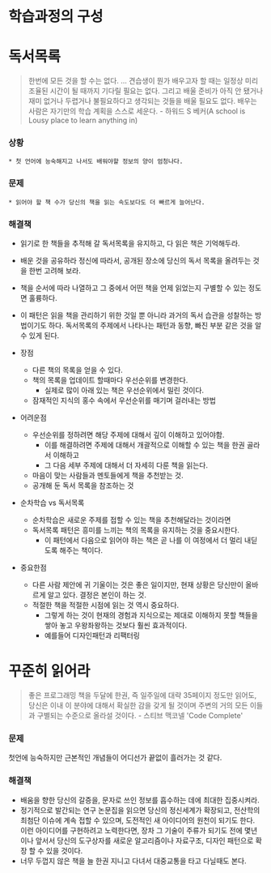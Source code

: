 # 

# 학습과정의 구성
# 독서목록

> 한번에 모든 것을 할 수는 없다. ... 견습생이 뭔가 배우고자 할 때는 일정상 미리 조율된 시간이 될 때까지 기다릴 필요는 없다. 그리고 배울 준비가 아직 안 됐거나 재미 없거나 두렵거나 불필요하다고 생각되는 것들을 배울 필요도 없다. 배우는 사람은 자기만의 학습 계획을 스스로 세운다. - 하워드 S 베커(A school is Lousy place to learn anything in)

### 상황
    * 첫 언어에 능숙해지고 나서도 배워야할 정보의 양이 엄청나다.
### 문제
    * 읽어야 할 책 수가 당신의 책을 읽는 속도보다도 더 빠르게 늘어난다.

### 해결책
* 읽기로 한 책들을 추적해 갈 독서목록을 유지하고, 다 읽은 책은 기억해두라.
* 배운 것을 공유하라 정신에 따라서, 공개된 장소에 당신의 독서 목록을 올려두는 것을 한번 고려해 보라.
* 책을 순서에 따라 나열하고 그 중에서 어떤 책을 언제 읽었는지 구별할 수 있는 정도면 훌륭하다.
* 이 패턴은 읽을 책을 관리하기 위한 것일 뿐 아니라 과거의 독서 습관을 성찰하는 방법이기도 하다. 독서목록의 주제에서 나타나는 패턴과 동향, 빠진 부분 같은 것을 알 수 있게 된다.

* 장점
    * 다른 책의 목록을 얻을 수 있다.
    * 책의 목록을 업데이트 할때마다 우선순위를 변경한다.
        * 실제로 많이 아래 있는 책은 우선순위에서 밀린 것이다.
    * 잠재적인 지식의 홍수 속에서 우선순위를 매기며 걸러내는 방법
* 어려운점
    * 우선순위를 정하려면 해당 주제에 대해서 깊이 이해하고 있어야함.
        * 이를 해결하려면 주제에 대해서 개괄적으로 이해할 수 있는 책을 한권 골라서 이해하고
        * 그 다음 세부 주제에 대해서 더 자세히 다룬 책을 읽는다.
    * 마음이 맞는 사람들과 멘토들에게 책을 추천받는 것.
    * 공개해 둔 독서 목록을 참조하는 것
* 순차학습 vs 독서목록
    * 순차학습은 새로운 주제를 접할 수 있는 책을 추천해달라는 것이라면
    * 독서목록 패턴은 흥미를 느끼는 책의 목록을 유지하는 것을 중요시한다.
        * 이 패턴에서 다음으로 읽어야 하는 책은 곧 나를 이 여정에서 더 멀리 내딛도록 해주는 책이다.
* 중요한점
    * 다른 사람 제안에 귀 기울이는 것은 좋은 일이지만, 현재 상황은 당신만이 올바르게 알고 있다. 결정은 본인이 하는 것.
    * 적절한 책을 적절한 시점에 읽는 것 역시 중요하다.
        * 그렇게 하는 것이 현재의 경험과 지식으로는 제대로 이해하지 못할 책들을 쌓아 놓고 우왕좌왕하는 것보다 훨씬 효과적이다.
        * 예를들어 디자인패턴과 리팩터링

# 꾸준히 읽어라
> 좋은 프로그래밍 책을 두달에 한권, 즉 일주일에 대략 35페이지 정도만 읽어도, 당신은 이내 이 분야에 대해서 확실한 감을 갖게 될 것이며 주변의 거의 모든 이들과 구별되는 수준으로 올라설 것이다. - 스티브 맥코넬 'Code Complete'

### 문제
첫언에 능숙하지만 근본적인 개념들이 어디선가 끝없이 흘러가는 것 같다.

### 해결책
* 배움을 향한 당신의 갈증을, 문자로 쓰인 정보를 흡수하는 데에 최대한 집중시켜라.
* 정기적으로 발간되는 연구 논문집을 읽으면 당신의 정신세계가 확장되고, 전산학의 최첨단 이슈에 계속 접할 수 있으며, 도전적인 새 아이디어의 원천이 되기도 한다. 이런 아이디어를 구현하려고 노력한다면, 장차 그 기술이 주류가 되기도 전에 몇년이나 앞서서 당신의 도구상자를 새로운 알고리즘이나 자료구조, 디자인 패턴으로 확장 할 수 있을 것이다.
* 너무 두껍지 않은 책을 늘 한권 지니고 다녀서 대중교통을 타고 다닐때도 본다.

